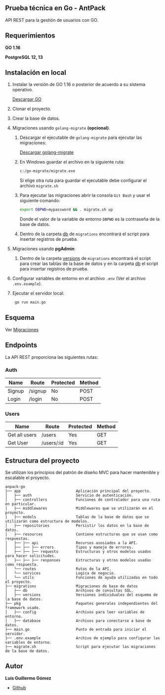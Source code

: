 ## Prueba técnica en Go - AntPack

API REST para la gestión de usuarios con GO.

## Requerimientos

**GO 1.16**

**PostgreSQL 12, 13**

## Instalación en local

1. Instalar la versión de GO 1.16 o posterior de acuerdo a su sistema operativo.

   [Descargar GO](https://golang.org/dl/)


2. Clonar el proyecto.


3. Crear la base de datos.


4. Migraciones usando `golang-migrate` **(opcional)**.

    1. Descargar el ejecutable de `golang-migrate` para ejecutar las migraciones:

       [Descargar golang-migrate](https://github.com/golang-migrate/migrate/releases)

    2. En Windows guardar el archivo en la siguiente ruta:

       ```bash
       c:/go-migrate/migrate.exe
       ```
       Si elige otra ruta para guardar el ejecutable debe configurar el archivo `migrate.sh`

    3. Para ejecutar las migraciones abrir la consola `Git Bash` y usar el siguiente comando:

       ```bash
       export DBPWD=mypassword && . migrate.sh up
       ```
       Donde el valor de la variable de entorno `DBPWD` es la contraseña de la base de datos.

    4. Dentro de la carpeta [db](./migrations/db) de `migrations` encontrará el script para insertar registros de
       prueba.


5. Migraciones usando **pgAdmin**:

    1. Dentro de la carpeta [versions](./migrations/versions) de `migrations` encontrará el script para crear las tablas
       de la base de datos y en la carpeta [db](./migrations/db) el script para insertar registros de prueba.


6. Configurar variables de entorno en el archivo `.env` (Ver el archivo `.env.example`).


7. Ejecutar el servidor local:

   ```bash
    go run main.go
   ```

## Esquema

Ver [Migraciones](./migrations)

## Endpoints

La API REST proporciona las siguientes rutas:

### Auth

| Name | Route | Protected | Method |
| ---- | ----- | --------- | ------ |
| Signup | /signup | No | POST |
| Login | /login | No | POST |

### Users

| Name | Route | Protected | Method |
| ---- | ----- | --------- | ------ |
| Get all users  | /users | Yes | GET |
| Get User  | /users/:id | Yes | GET |

## Estructura del proyecto

Se utilizan los principios del patrón de diseño MVC para hacer mantenible y escalable el proyecto.

```
anpack-go
├── app                         Aplicación principal del proyecto.
│   ├── auth                    Servicio de autenticación.
│   ├── controllers             Funciones de controlador para una ruta en particular.
│   ├── middlewares             Middlewares que se utilizarán en el proyecto.
│   ├── models                  Tablas de la base de datos que se utilizarán como estructura de modelos.
│   ├── repositories            Persistir los datos en la base de datos.
│   ├── resources               Contiene estructuras que se usan como respuestas.
│   ├── ├── api                 Recursos asosiados a la API.
│   ├── ├── ├── errors          Tipos y manejo de errores.
│   ├── ├── ├── requests        Estructuras y otros modelos usados para hacer solicitudes.
│   ├── ├── ├── responses       Estructuras y otros modelos usadas como respuesta.
│   └── routes                  Rutas de la API.
│   └── services                Logica de negocio.
│   └── utils                   Funciones de ayuda utilizadas en todo el proyecto.
├── migrations                  Migraciones de base de datos
│   ├── db                      Archivos de consultas SQL.
│   ├── versions                Versiones individuales del esquema de la base de datos.
├── pkg                         Paquetes generales independientes del framework usado.
│   ├── config                  Archivos para leer variables de entorno.
│   ├── database                Archivos para conectarse a base de datos.
├── main.go                     Punto de entrada para iniciar el servidor.
├── .env.example                Archivo de ejemplo para configurar las variables de entorno.
├── migrate.sh                  Script para ejecutar las migraciones de la base de datos.
```

## Autor

**Luis Guillermo Gómez**

- [Github](https://github.com/luisgomez29)
